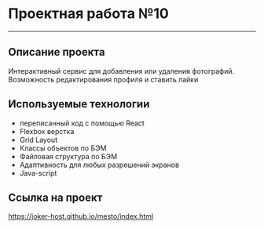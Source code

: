 # Проектная работа №10
------
## Описание проекта 
Интерактивный сервис для добавления или удаления фотографий. Возможность редактирования профиля и ставить лайки

## Используемые технологии
* переписанный код с помощью React
* Flexbox верстка
* Grid Layout
* Классы объектов по БЭМ
* Файловая структура по БЭМ
* Адаптивность для любых разрешений экранов
* Java-script

## Ссылка на проект
https://joker-host.github.io/mesto/index.html

